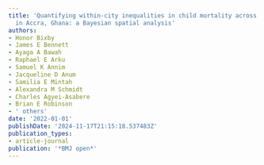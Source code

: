 ```yaml
---
title: 'Quantifying within-city inequalities in child mortality across neighbourhoods
  in Accra, Ghana: a Bayesian spatial analysis'
authors:
- Honor Bixby
- James E Bennett
- Ayaga A Bawah
- Raphael E Arku
- Samuel K Annim
- Jacqueline D Anum
- Samilia E Mintah
- Alexandra M Schmidt
- Charles Agyei-Asabere
- Brian E Robinson
- ' others'
date: '2022-01-01'
publishDate: '2024-11-17T21:15:18.537483Z'
publication_types:
- article-journal
publication: '*BMJ open*'
---
```

